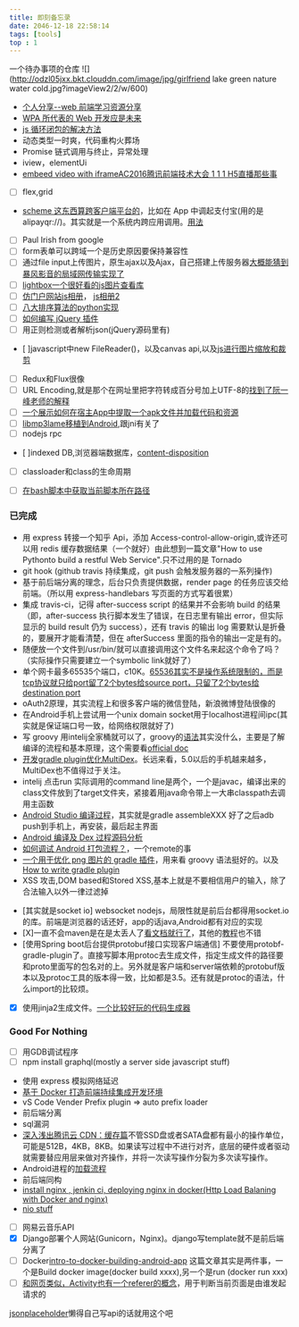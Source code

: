 ```yaml
---
title: 即刻备忘录
date: 2046-12-18 22:58:14
tags: [tools]
top : 1
---
```


一个待办事项的仓库
![](http://odzl05jxx.bkt.clouddn.com/image/jpg/girlfriend lake green nature water cold.jpg?imageView2/2/w/600)

<!--more-->

- [个人分享--web 前端学习资源分享](https://juejin.im/post/5a0c1956f265da430a501f51)
- [WPA 所代表的 Web 开发应是未来](https://huangxuan.me/2017/02/09/nextgen-web-pwa/)
- [js 循环闭包的解决方法](https://segmentfault.com/a/1190000003818163)
- 动态类型一时爽，代码重构火葬场
- Promise 链式调用与终止，异常处理
- iview，elementUi
- [embeed video with iframe](https://css-tricks.com/NetMag/FluidWidthVideo/Article-FluidWidthVideo.php)[AC2016腾讯前端技术大会 1 1 1 H5直播那些事](https://www.youtube.com/watch?v=g3F7Imjcd4k)
- [ ] flex,grid
- [scheme 这东西算跨客户端平台的](https://sspai.com/post/31500)，比如在 App 中调起支付宝(用的是 alipayqr://)。其实就是一个系统内跨应用调用。[用法](http://blog.csdn.net/qq_23547831/article/details/51685310)
- [ ] Paul Irish from google
- [ ] form表单可以跨域一个是历史原因要保持兼容性
- [ ] 通过file input上传图片，原生ajax以及Ajax，自己搭建上传服务器[大概能猜到暴风影音的局域网传输实现了](https://zhuanlan.zhihu.com/p/24513281?refer=flask)
- [ ] [lightbox一个很好看的js图片查看库](http://lokeshdhakar.com/projects/lightbox2/)
- [ ] [仿门户网站js相册](https://www.js-css.cn/a/jscode/album/2014/0915/1319.html)， [js相册2](https://www.js-css.cn/a/jscode/album/2014/0914/1318.html)
- [ ] [八大排序算法的python实现](http://python.jobbole.com/82270/)
- [ ] [如何编写 jQuery 插件](https://gist.github.com/quexer/3619237)
- [ ] 用正则检测或者解析json(jQuery源码里有)
- [ ]javascript中new FileReader()，以及canvas api,以及[js进行图片缩放和裁剪](https://juejin.im/post/5a98c5c26fb9a028d82b34ee)
- [ ] Redux和Flux很像
- [ ] URL Encoding,就是那个在网址里把字符转成百分号加上UTF-8的[找到了阮一峰老师的解释](http://www.ruanyifeng.com/blog/2010/02/url_encoding.html)
- [ ] [一个展示如何在宿主App中提取一个apk文件并加载代码和资源](https://www.jianshu.com/p/a4ab102fa4ac)
- [ ] [libmp3lame移植到Android](https://www.jianshu.com/p/534741f5151c),跟jni有关了
- [ ] nodejs rpc
- [ ]indexed DB,浏览器端数据库，[content-disposition](https://developer.mozilla.org/en-US/docs/Web/HTTP/Headers)
- [ ] classloader和class的生命周期
- [ ] [在bash脚本中获取当前脚本所在路径](https://stackoverflow.com/questions/59895/getting-the-source-directory-of-a-bash-script-from-within?rq=1)



### 已完成
* 用 express 转接一个知乎 Api，添加 Access-control-allow-origin,或许还可以用 redis 缓存数据结果（一个就好）由此想到一篇文章"How to use Pythonto build a restful Web Service".只不过用的是 Tornado
* git hook (github travis 持续集成，git push 会触发服务器的一系列操作)
* 基于前后端分离的理念，后台只负责提供数据，render page 的任务应该交给前端。（所以用 express-handlebars 写页面的方式写着很累）
* 集成 travis-ci，记得 after-success script 的结果并不会影响 build 的结果（即，after-success 执行脚本发生了错误，在日志里有输出 error，但实际显示的 build result 仍为 success），还有 travis 的输出 log 需要默认是折叠的，要展开才能看清楚，但在 afterSuccess 里面的指令的输出一定是有的。
* 随便放一个文件到/usr/bin/就可以直接调用这个文件名来起这个命令了吗？（实际操作只需要建立一个symbolic link就好了）
* 单个网卡最多65535个端口，c10K。[65536其实不是操作系统限制的，而是tcp协议就只给port留了2个bytes给source port，只留了2个bytes给destination port](https://www.zhihu.com/question/66553828)
* oAuth2原理，其实流程上和很多客户端的微信登陆，新浪微博登陆很像的
* 在Android手机上尝试用一个unix domain socket用于localhost进程间ipc(其实就是保证端口号一致，给网络权限就好了)
* 写 groovy 用intelij全家桶就可以了，groovy的[语法](https://www.tutorialspoint.com/groovy/groovy_closures.htm)其实没什么，主要是了解编译的流程和基本原理，这个需要看[official doc](https://docs.gradle.org/current/userguide/build_lifecycle.html#sec:build_phases)
* [开发gradle plugin优化MultiDex](https://github.com/JLLK/gradle-android-maindexlist-plugin)。长远来看，5.0以后的手机越来越多，MultiDex也不值得过于关注。
* intelij 点击run 实际调用的command line是两个，一个是javac，编译出来的class文件放到了target文件夹，紧接着用java命令带上一大串classpath去调用主函数
* [Android Studio 编译过程](https://fucknmb.com/2017/05/11/Android-Studio-Library%E6%A8%A1%E5%9D%97%E4%B8%ADNative%E4%BB%A3%E7%A0%81%E8%BF%9B%E8%A1%8Cdebug%E7%9A%84%E4%B8%80%E4%BA%9B%E5%9D%91/)，其实就是gradle assembleXXX 好了之后adb push到手机上，再安装，最后起主界面
* [Android 编译及 Dex 过程源码分析](http://mouxuejie.com/blog/2016-06-21/multidex-compile-and-dex-source-analysis/)
* [如何调试 Android 打包流程？](http://www.wangyuwei.me/)，一个remote的事
* [一个用于优化 png 图片的 gradle 插件](https://github.com/chenenyu/img-optimizer-gradle-plugin)，用来看 groovy 语法挺好的。以及 [How to write gradle plugin](http://yuanfentiank789.github.io/2017/09/20/%E5%9C%A8AndroidStudio%E4%B8%AD%E8%87%AA%E5%AE%9A%E4%B9%89Gradle%E6%8F%92%E4%BB%B6/)
* XSS 攻击,DOM based和Stored XSS,基本上就是不要相信用户的输入，除了合法输入以外一律过滤掉
- [其实就是socket io] websocket nodejs，局限性就是前后台都得用socket.io的库。前端是浏览器的话还好，app的话java,Android都有对应的实现
- [X]一直不会maven是在是太丢人了[看文档就行了](https://maven.apache.org/guides/getting-started/index.html#How_do_I_make_my_first_Maven_project)，其他的[教程](https://www.tutorialspoint.com/maven/maven_build_life_cycle.htm)也不错
- [使用Spring boot后台提供protobuf接口实现客户端通信] 不要使用protobf-gradle-plugin了。直接写脚本用protoc去生成文件，指定生成文件的路径要和proto里面写的包名对的上。另外就是客户端和server端依赖的protobuf版本以及protoc工具的版本得一致，比如都是3.5。还有就是protoc的语法，什么import的比较烦。
- [X] 使用jinja2生成文件。[一个比较好玩的代码生成器](https://github.com/guokr/swagger-py-codegen)


### Good For Nothing
- [ ] 用GDB调试程序
- [ ] npm install graphql(mostly a server side javascript stuff)
- 使用 express 模拟网络延迟
- [基于 Docker 打造前端持续集成开发环境](https://juejin.im/post/5a157b7a5188257bfe457ff0)
- vS Code Vender Prefix plugin => auto prefix loader
- 前后端分离
- sql漏洞
- [深入浅出腾讯云 CDN：缓存篇](https://cloud.tencent.com/developer/article/1004755)不管SSD盘或者SATA盘都有最小的操作单位，可能是512B，4KB，8KB。如果读写过程中不进行对齐，底层的硬件或者驱动就需要替应用层来做对齐操作，并将一次读写操作分裂为多次读写操作。
- Android进程的[加载流程](https://juejin.im/post/5a646211f265da3e3f4cc997)
- 前后端同构
- [install nginx , jenkin ci, deploying nginx in docker(Http Load Balaning with Docker and nginx)](https://www.digitalocean.com/community/tutorials/how-to-configure-nginx-with-ssl-as-a-reverse-proxy-for-jenkins)
- [nio stuff](https://juejin.im/post/59fffdb76fb9a0450a66bd58)
- [ ] 网易云音乐API
- [X] Django部署个人网站(Gunicorn，Nginx)。django写template就不是前后端分离了
- [ ] Docker[intro-to-docker-building-android-app](https://medium.com/@elye.project/intro-to-docker-building-android-app-cb7fb1b97602) 这篇文章其实是两件事，一个是Build docker image(docker build xxxx),另一个是run (docker run xxx)
- [ ] [和网页类似，Activity也有一个referer的概念](https://blog.csdn.net/u013553529/article/details/53856800)，用于判断当前页面是由谁发起请求的

[jsonplaceholder](https://jsonplaceholder.typicode.com/)懒得自己写api的话就用这个吧